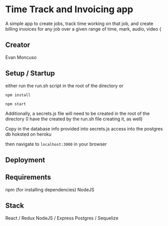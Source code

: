 # Time Track and Invoicing app

A simple app to create jobs, track time working on that job, and create billing invoices for any job over a given range of time, mark, audio, video {

## Creator
Evan Moncuso

## Setup / Startup
either run the run.sh script in the root of the directory or

`npm install`

`npm start`

Additionally, a secrets.js file will need to be created in the root of the directory (I have the created by the run.sh file creating it, as well)

Copy in the database info provided into secrets.js access into the postgres db hoksted on heroku

then navigate to `localhost:3000` in your browser

## Deployment


## Requirements
npm (for installing dependencies)
NodeJS

## Stack
React / Redux
NodeJS / Express
Postgres / Sequelize
